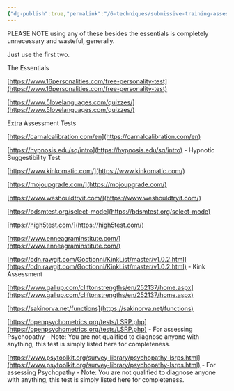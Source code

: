 ```yaml
---
{"dg-publish":true,"permalink":"/6-techniques/submissive-training-assessment-tools/"}
---
```



PLEASE NOTE using any of these besides the essentials is completely unnecessary and wasteful, generally.

Just use the first two.

The Essentials

[https://www.16personalities.com/free-personality-test](https://www.16personalities.com/free-personality-test)

[https://www.5lovelanguages.com/quizzes/](https://www.5lovelanguages.com/quizzes/)

Extra Assessment Tests

[https://carnalcalibration.com/en](https://carnalcalibration.com/en)

[https://hypnosis.edu/sq/intro](https://hypnosis.edu/sq/intro) - Hypnotic Suggestibility Test

[https://www.kinkomatic.com/](https://www.kinkomatic.com/)

[https://mojoupgrade.com/](https://mojoupgrade.com/)

[https://www.weshouldtryit.com/](https://www.weshouldtryit.com/)

[https://bdsmtest.org/select-mode](https://bdsmtest.org/select-mode)

[https://high5test.com/](https://high5test.com/)

[https://www.enneagraminstitute.com/](https://www.enneagraminstitute.com/)

[https://cdn.rawgit.com/Goctionni/KinkList/master/v1.0.2.html](https://cdn.rawgit.com/Goctionni/KinkList/master/v1.0.2.html) - Kink Assessment

[https://www.gallup.com/cliftonstrengths/en/252137/home.aspx](https://www.gallup.com/cliftonstrengths/en/252137/home.aspx)

[https://sakinorva.net/functions](https://sakinorva.net/functions)

[https://openpsychometrics.org/tests/LSRP.php](https://openpsychometrics.org/tests/LSRP.php) - For assessing Psychopathy - Note: You are not qualified to diagnose anyone with anything, this test is simply listed here for completeness.

[https://www.psytoolkit.org/survey-library/psychopathy-lsrps.html](https://www.psytoolkit.org/survey-library/psychopathy-lsrps.html) - For assessing Psychopathy - Note: You are not qualified to diagnose anyone with anything, this test is simply listed here for completeness.